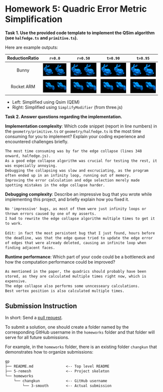 # Homework 5: Quadric Error Metric Simplification

**Task 1. Use the provided code template to implement the QSim algorithm (see `halfedge.ts` and `primitive.ts`).**

Here are example outputs:

|ReductionRatio|`r=0.0`|`r=0.50`|`t=0.90`|`t=0.95`|
|:--:|:--:|:--:|:--:|:--:|
|Bunny|![](./assets/bunny-0.png)|![](./assets/bunny-50.png)|![](./assets/bunny-90.png)|![](./assets/bunny-95.png)|
|Rocket ARM|![](./assets/arm-0.png)|![](./assets/arm-50.png)|![](./assets/arm-90.png)|![](./assets/arm-95.png)|

- Left: Simplified using Qsim (QEM)
- Right: Simplified using `SimplifyModifier` (from three.js)

**Task 2. Answer questions regarding the implementation.**

**Implementation complexity**: Which code snippet (report in line numbers) in the `geometry/primitive.ts` or `geometry/halfedge.ts` is the most time consuming for you to implement? Explain your coding experience and encountered challenges briefly.

```
The most time consuming was by far the edge collapse (lines 348 onward, halfedge.js). 
As a good edge collapse algorithm was crucial for testing the rest, it was especially annoying.
Debugging the collapsing was slow and excruciating, as the program often ended up in an infinity loop, running out of memory.
Improving the error calculation and edge selection merely made spotting mistakes in the edge collapse harder.
```

**Debugging complexity**: Describe an impressive bug that you wrote while implementing this project, and briefly explain how you fixed it.

```
No 'impressive' bugs, as most of them were just infinity loops or thrown errors caused by one of my asserts.
I had to rewrite the edge collapse algorithm multiple times to get it to work.

Edit: in fact the most persistent bug that I just found, hours before the deadline, was that the edge queue tried to update the edge error of edges that were already deleted, causing an infinite loop when finding adjacent faces.
```

**Runtime performance**: Which part of your code could be a bottleneck and how the computation performance could be improved?

```
As mentioned in the paper, the quadrics should probably have been stored, as they are calculated multiple times right now, which is expensive.
The edge collapse also performs some unncesseary calculations.
Best vertex position is also calculated multiple times.
```

## Submission Instruction

In short: Send a [pull request](https://github.com/mimuc/gp/pulls).

To submit a solution, one should create a folder named by the corresponding GitHub username in the `homeworks` folder and that folder will serve for all future submissions.

For example, in the `homeworks` folder, there is an existing folder `changkun`
that demonstrates how to organize submissions:

```
gp
├── README.md               <-- Top level README
├── 5-remesh                <-- Project skeleton
└── homeworks
    └── changkun            <-- GitHub username
        └── 3-smooth        <-- Actual submission
```

